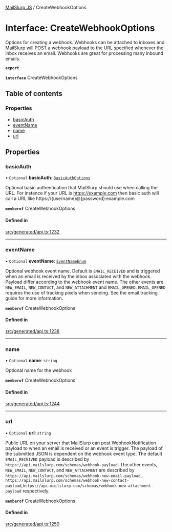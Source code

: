 [MailSlurp JS](../README.md) / CreateWebhookOptions

# Interface: CreateWebhookOptions

Options for creating a webhook. Webhooks can be attached to inboxes and MailSlurp will POST a webhook payload to the URL specified whenever the inbox receives an email. Webhooks are great for processing many inbound emails.

**`export`**

**`interface`** CreateWebhookOptions

## Table of contents

### Properties

- [basicAuth](CreateWebhookOptions.md#basicauth)
- [eventName](CreateWebhookOptions.md#eventname)
- [name](CreateWebhookOptions.md#name)
- [url](CreateWebhookOptions.md#url)

## Properties

### basicAuth

• `Optional` **basicAuth**: [`BasicAuthOptions`](BasicAuthOptions.md)

Optional basic authentication that MailSlurp should use when calling the URL. For instance if your URL is https://example.com then basic auth will call a URL like https://{username}@{password}:example.com

**`memberof`** CreateWebhookOptions

#### Defined in

[src/generated/api.ts:1232](https://github.com/mailslurp/mailslurp-client/blob/6bcf839/src/generated/api.ts#L1232)

___

### eventName

• `Optional` **eventName**: [`EventNameEnum`](../enums/CreateWebhookOptions.EventNameEnum.md)

Optional webhook event name. Default is `EMAIL_RECEIVED` and is triggered when an email is received by the inbox associated with the webhook. Payload differ according to the webhook event name. The other events are `NEW_EMAIL`, `NEW_CONTACT`, and `NEW_ATTACHMENT` and `EMAIL_OPENED`. `EMAIL_OPENED` requires the use of tracking pixels when sending. See the email tracking guide for more information.

**`memberof`** CreateWebhookOptions

#### Defined in

[src/generated/api.ts:1238](https://github.com/mailslurp/mailslurp-client/blob/6bcf839/src/generated/api.ts#L1238)

___

### name

• `Optional` **name**: `string`

Optional name for the webhook

**`memberof`** CreateWebhookOptions

#### Defined in

[src/generated/api.ts:1244](https://github.com/mailslurp/mailslurp-client/blob/6bcf839/src/generated/api.ts#L1244)

___

### url

• `Optional` **url**: `string`

Public URL on your server that MailSlurp can post WebhookNotification payload to when an email is received or an event is trigger. The payload of the submitted JSON is dependent on the webhook event type. The default `EMAIL_RECEIVED` payload is described by `https://api.mailslurp.com/schemas/webhook-payload`. The other events, `NEW_EMAIL`, `NEW_CONTACT`, and `NEW_ATTACHMENT` are described by `https://api.mailslurp.com/schemas/webhook-new-email-payload`, `https://api.mailslurp.com/schemas/webhook-new-contact-payload`,`https://api.mailslurp.com/schemas/webhook-new-attachment-payload` respectively.

**`memberof`** CreateWebhookOptions

#### Defined in

[src/generated/api.ts:1250](https://github.com/mailslurp/mailslurp-client/blob/6bcf839/src/generated/api.ts#L1250)
